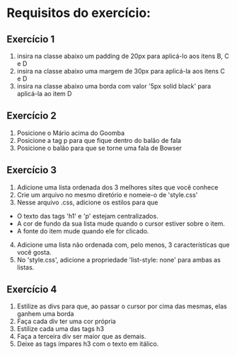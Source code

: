 # Requisitos do exercício:
## Exercício 1

1. insira na classe abaixo um padding de 20px para aplicá-lo aos itens B, C e D
2. insira na classe abaixo uma margem de 30px para aplicá-la aos itens C e D
3. insira na classe abaixo uma borda com valor '5px solid black' para aplicá-la ao item D

## Exercício 2

1. Posicione o Mário acima do Goomba
2. Posicione a tag p para que fique dentro do balão de fala
3. Posicione o balão para que se torne uma fala de Bowser

## Exercício 3

1. Adicione uma lista ordenada dos 3 melhores sites que você conhece
2. Crie um arquivo no mesmo diretório e nomeie-o de 'style.css'
3. Nesse arquivo .css, adicione os estilos para que
* O texto das tags 'h1' e 'p' estejam centralizados.
* A cor de fundo da sua lista mude quando o cursor estiver sobre o item.
* A fonte do item mude quando ele for clicado.
4. Adicione uma lista não ordenada com, pelo menos, 3 características que você gosta.
5. No 'style.css', adicione a propriedade 'list-style: none' para ambas as listas. 

## Exercício 4

1. Estilize as divs para que, ao passar o cursor por cima das mesmas, elas ganhem uma borda
2. Faça cada div ter uma cor própria
3. Estilize cada uma das tags h3
4. Faça a terceira div ser maior que as demais.
5. Deixe as tags ímpares h3 com o texto em itálico.






 


